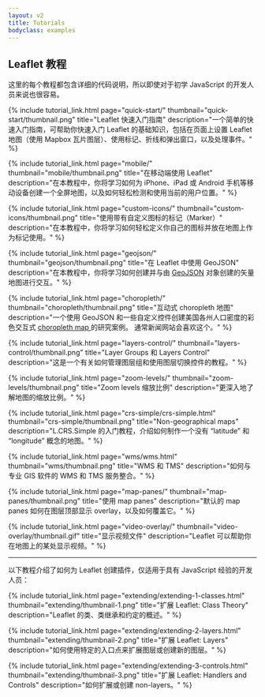 ```yaml
---
layout: v2
title: Tutorials
bodyclass: examples
---
```


## Leaflet 教程

这里的每个教程都包含详细的代码说明，所以即使对于初学 JavaScript 的开发人员来说也很容易。


{% include tutorial_link.html
page="quick-start/"
thumbnail="quick-start/thumbnail.png"
title="Leaflet 快速入门指南"
description="一个简单的快速入门指南，可帮助你快速入门 Leaflet 的基础知识，包括在页面上设置 Leaflet 地图（使用 Mapbox 瓦片图层）、使用标记、折线和弹出窗口，以及处理事件。"
%}


{% include tutorial_link.html
page="mobile/"
thumbnail="mobile/thumbnail.png"
title="在移动端使用 Leaflet"
description="在本教程中，你将学习如何为 iPhone、iPad 或 Android 手机等移动设备创建一个全屏地图，以及如何轻松检测和使用当前的用户位置。"
%}


{% include tutorial_link.html
page="custom-icons/"
thumbnail="custom-icons/thumbnail.png"
title="使用带有自定义图标的标记（Marker）"
description="在本教程中，你将学习如何轻松定义你自己的图标并放在地图上作为标记使用。"
%}


{% include tutorial_link.html
page="geojson/"
thumbnail="geojson/thumbnail.png"
title="在 Leaflet 中使用 GeoJSON"
description="在本教程中，你将学习如何创建并与由 [GeoJSON](http://geojson.org/) 对象创建的矢量地图进行交互。"
%}


{% include tutorial_link.html
page="choropleth/"
thumbnail="choropleth/thumbnail.png"
title="互动式 choropleth 地图"
description="一个使用 GeoJSON 和一些自定义控件创建美国各州人口密度的彩色交互式 [choropleth map ](http://en.wikipedia.org/wiki/Choropleth_map)的研究案例。 通常新闻网站会喜欢这个。"
%}


{% include tutorial_link.html
page="layers-control/"
thumbnail="layers-control/thumbnail.png"
title="Layer Groups 和 Layers Control"
description="这是一个有关如何管理图层组和使用图层切换控件的教程。"
%}


{% include tutorial_link.html
page="zoom-levels/"
thumbnail="zoom-levels/thumbnail.png"
title="Zoom levels 缩放比例"
description="更深入地了解地图的缩放比例。"
%}

{% include tutorial_link.html
page="crs-simple/crs-simple.html"
thumbnail="crs-simple/thumbnail.png"
title="Non-geographical maps"
description="L.CRS.Simple 的入门教程，介绍如何制作一个没有 “latitude” 和 “longitude” 概念的地图。"
%}


{% include tutorial_link.html
page="wms/wms.html"
thumbnail="wms/thumbnail.png"
title="WMS 和 TMS"
description="如何与专业 GIS 软件的 WMS 和 TMS 服务整合。"
%}


{% include tutorial_link.html
page="map-panes/"
thumbnail="map-panes/thumbnail.png"
title="使用 map panes"
description="默认的 map panes 如何在图层顶部显示 overlay，以及如何覆盖它。"
%}


{% include tutorial_link.html
page="video-overlay/"
thumbnail="video-overlay/thumbnail.gif"
title="显示视频文件"
description="Leaflet 可以帮助你在地图上的某处显示视频。"
%}

***

以下教程介绍了如何为 Leaflet 创建插件，仅适用于具有 JavaScript 经验的开发人员：


{% include tutorial_link.html
page="extending/extending-1-classes.html"
thumbnail="extending/thumbnail-1.png"
title="扩展 Leaflet: Class Theory"
description="Leaflet 的类、类继承和约定的概述。"
%}


{% include tutorial_link.html
page="extending/extending-2-layers.html"
thumbnail="extending/thumbnail-2.png"
title="扩展 Leaflet: Layers"
description="如何使用特定的入口点来扩展图层或创建新的图层。"
%}


{% include tutorial_link.html
page="extending/extending-3-controls.html"
thumbnail="extending/thumbnail-3.png"
title="扩展 Leaflet: Handlers and Controls"
description="如何扩展或创建 non-layers。"
%}

